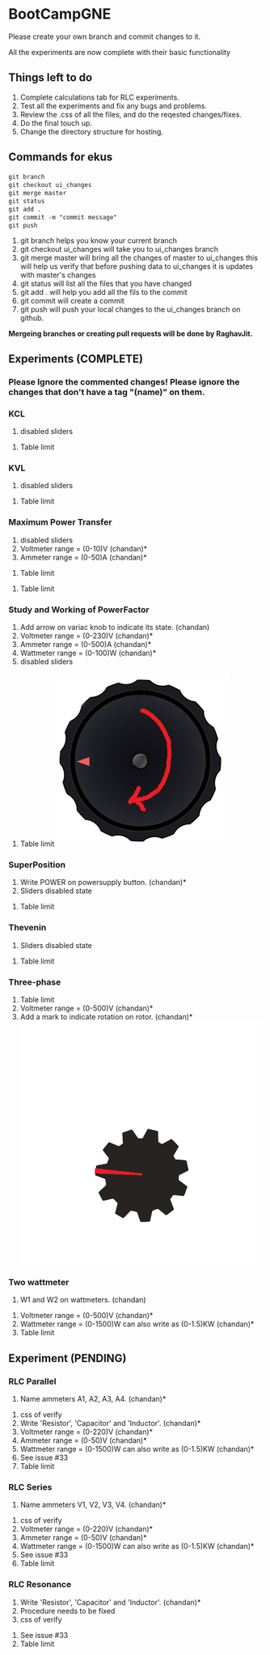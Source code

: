 # BootCampGNE

Please create your own branch and commit changes to it.

All the experiments are now complete with their basic functionality

## Things left to do
1. Complete calculations tab for RLC experiments.
1. Test all the experiments and fix any bugs and problems.
1. Review the .css of all the files, and do the reqested changes/fixes.
1. Do the final touch up.
1. Change the directory structure for hosting.


## Commands for ekus
```
git branch
git checkout ui_changes
git merge master
git status
git add .
git commit -m "commit message"
git push
```

1. git branch helps you know your current branch
1. git checkout ui_changes will take you to ui_changes branch
1. git merge master will bring all the changes of master to ui_changes this will help us verify that before pushing data to ui_changes it is updates with master's changes
1. git status will list all the files that you have changed
1. git add . will help you add all the fils to the commit
1. git commit will create a commit 
1. git push will push your local changes to the ui_changes branch on github.

**Mergeing branches or creating pull requests will be done by RaghavJit.**

## Experiments (COMPLETE)

### Please Ignore the commented changes! Please ignore the changes that don't have a tag "(name)" on them.
### KCL
1. disabled sliders
<!-- 1. Sliders need to be centered. -->
<!-- 1. Disable onhover of disabled buttons.
1. Font of R1, R2, R3 text boxes. -->
<!-- 1. Graph color need to be more subtle (optional).  -->
<!-- 1. Seven segment font on display of PowerSupply. (to be done in the end)(ekus) -->
1. Table limit

### KVL
1. disabled sliders
<!-- 1. Sliders need to be centered. -->
<!-- 1. Disable onhover of disabled buttons. -->
<!-- 1. Font of R1, R2, R3 text boxes. -->
<!-- 1. Graph color need to be more subtle (optional). -->
<!-- 1. Seven segment font on display of PowerSupply. (to be done in the end)(ekus) -->
1. Table limit

### Maximum Power Transfer
<!-- 1. Sliders need to be centered. -->
<!-- 1. Disable onhover of disabled buttons. -->
<!-- 1. Graph css needs to be done. (to be done in the end)(ekus) -->
1. disabled sliders
1. Voltmeter range = (0-10)V (chandan)*
1. Ammeter range = (0-50)A (chandan)*
<!-- 1. Power slider grey-scale is not similar to KVL, KCL (thumb is not grey-scale)(ekus) -->
<!-- <br /> **Description:** the thumb (the bit of the slider that is we use to hold) is not the same color as that of the rest of the slider when slider is disabled. Make it similar to the slider in KCL KVL exp. -->
1. Table limit

<!-- ### Norton  -->
<!-- 1. Sliders need to be centered. -->
<!-- 1. Disable onhover of disabled buttons. -->
<!-- 1. css for 'verify' button needs to be done. (ekus) -->
<!-- <br /> **Description:** the verify button was added later to the experiment and styling for the same needs to be done.  -->
1. Table limit

### Study and Working of PowerFactor
1. Add arrow on variac knob to indicate its state. (chandan)
1. Voltmeter range = (0-230)V (chandan)*
1. Ammeter range = (0-500)A (chandan)*
1. Wattmeter range = (0-100)W (chandan)*
1. disabled sliders
<!-- 1. See issue #33 -->
<!-- 1. css for 'verify' button needs to be done. (ekus) -->
<!-- <br /> **Description:** the verify button was added later to the experiment and styling for the same needs to be done. -->
1. Table limit
![alt text](./ReadmeImages/Variac_Knob%20-%20Copy.png?raw=true)

### SuperPosition
<!-- 1. Sliders need to be centered. -->
<!-- 1. Disable onhover of disabled buttons. -->
<!-- 1. css for 'verify' button needs to be done. (ekus) -->
<!-- <br /> **Description:** the verify button was added later to the experiment and styling for the same needs to be done. -->
<!-- 1. Write A1 A2 A3 on ammeters. (chandan)*r -->
1. Write POWER on powersupply button. (chandan)*
1. Sliders disabled state
<!-- 1. Calculation tab text boxes move on changing zoom.  -->
1. Table limit

### Thevenin
<!-- 1. Sliders need to be centered. -->
<!-- 1. Disable onhover of disabled buttons. -->
<!-- 1. css for 'verify' button needs to be done. (ekus) -->
<!-- <br /> **Description:** the verify button was added later to the experiment and styling for the same needs to be done. -->
1. Sliders disabled state
<!-- 1. Calculation tab text boxes move on changing zoom. -->
1. Table limit

### Three-phase
<!-- 1. disabled css of w1 and w2. (ekus) -->
<!-- <br />**Description**: the w1 and w2 inputs on this experiment were changed to dropdown menus. When they are disabled  their opacity is too little. The disabled css (just lik we did for the buttons and slider on 24/1/2023) needs to be done. -->
<!-- 1. Disable onhover of disabled buttons. -->
1. Table limit
1. Voltmeter range = (0-500)V (chandan)*
1. Add a mark to indicate rotation on rotor. (chandan)*
![alt text](./ReadmeImages/1.png?raw=true)

### Two wattmeter
1. W1 and W2 on wattmeters. (chandan)
<!-- 1. Disable onhover of disabled buttons. -->
<!-- 1. Calculation tab text boxes move on changing zoom. -->
1. Voltmeter range = (0-500)V (chandan)*
1. Wattmeter range = (0-1500)W can also write as (0-1.5)KW (chandan)*
1. Table limit

## Experiment (PENDING)

### RLC Parallel
<!-- 1. Change the name of experiment. (will be provided) -->
<!-- 1. Calculation tab to be made. (raghav) -->
<!-- 1. Disable onhover of disabled buttons. -->
1. Name ammeters A1, A2, A3, A4. (chandan)*
<!-- 1. Power Supply button is too small. -->
<!-- <br />**Description**:the button to turn on/off the power supply is very small and displaced from its position. Make opacity 1 to see. -->
<!-- 1. Ammeter (5, 6) labels are not clickable. (ekus) -->
<!-- <br />**Description**: try to solve the problem. -->
1. css of verify
1. Write 'Resistor', 'Capacitor' and 'Inductor'. (chandan)*
1. Voltmeter range = (0-220)V (chandan)*
1. Ammeter range = (0-50)V (chandan)*
1. Wattmeter range = (0-1500)W can also write as (0-1.5)KW (chandan)*
1. See issue #33
1. Table limit

### RLC Series
<!-- 1. Change the name of experiment. (will be provided) -->
<!-- 1. Calculation tab to be made. (raghav) -->
<!-- 1. Disable onhover of disabled buttons. -->
1. Name ammeters V1, V2, V3, V4. (chandan)*
<!-- 1. Power Supply button is too small. (ekus) -->
<!-- <br />**Description**:the button to turn on/off the power supply is very small and displaced from its position. Make opacity 1 to see. -->
<!-- 1. Ammeter (5, 6) labels are not clickable. (ekus) -->
<!-- <br />**Description**: try to solve the problem. -->
<!-- 1. Write 'Resistor', 'Capacitor' and 'Inductor' . (chandan)* -->
1. css of verify
1. Voltmeter range = (0-220)V (chandan)*
1. Ammeter range = (0-50)V (chandan)*
1. Wattmeter range = (0-1500)W can also write as (0-1.5)KW (chandan)*
1. See issue #33
1. Table limit

### RLC Resonance 
<!-- 1. Change the name of experiment. (will be provided). -->
<!-- 1. Disable onhover of disabled buttons. -->
<!-- 1. Calculation tab to be made. (raghav) -->
1. Write 'Resistor', 'Capacitor' and 'Inductor'. (chandan)*
1. Procedure needs to be fixed
1. css of verify
<!-- 1. Shift above components (voltmeter and ammeter etc.) to right side (where there is free space.). (ekus) -->
<!-- <br />**Description**: there used to be a wattmeter on the left of the ammeter and voltmeter in this experiment which was removed. now that space is empty. we need to cover the empty space by shifting the components (voltmeter and ammeter) to the right hand side of the screen. -->
<!-- 1. Place the slider on the function generator (exactly similar to powersupply in pervious experiments). (ekus) -->
<!-- <br />**Description**: we need the slider (in the formulas tab) to be on the function generator. The slider needs to be above the connection nodes. The styling of the slider should match the styling of function generator in previous experiments. -->
1. See issue #33
1. Table limit

